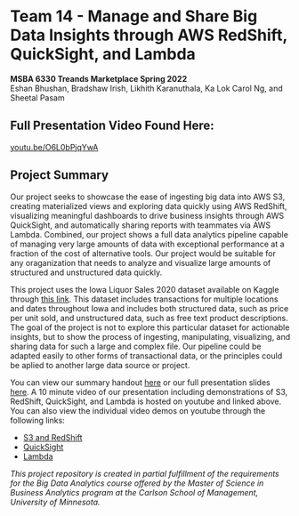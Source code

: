 # Team 14 - Manage and Share Big Data Insights through AWS RedShift, QuickSight, and Lambda
**MSBA 6330 Treands Marketplace Spring 2022**  
Eshan Bhushan, Bradshaw Irish, Likhith Karanuthala, Ka Lok Carol Ng, and Sheetal Pasam

## Full Presentation Video Found Here: 
[youtu.be/O6L0bPjqYwA](https://youtu.be/O6L0bPjqYwA)

## Project Summary
Our project seeks to showcase the ease of ingesting big data into AWS S3, creating materialized views and exploring data quickly using AWS RedShift, visualizing meaningful dashboards to drive business insights through AWS QuickSight, and automatically sharing reports with teammates via AWS Lambda. Combined, our project shows a full data analytics pipeline capable of managing very large amounts of data with exceptional performance at a fraction of the cost of alternative tools. Our project would be suitable for any oraganization that needs to analyze and visualize large amounts of structured and unstructured data quickly.
  
This project uses the Iowa Liquor Sales 2020 dataset available on Kaggle through [this link](https://kaggle.com/datasets/sibmike/iowaliquorsales2020). This dataset includes transactions for multiple locations and dates throughout Iowa and includes both structured data, such as price per unit sold, and unstructured data, such as free text product descriptions. The goal of the project is not to explore this particular dataset for actionable insights, but to show the process of ingesting, manipulating, visualizing, and sharing data for such a large and complex file. Our pipeline could be adapted easily to other forms of transactional data, or the principles could be aplied to another large data source or project.  

You can view our summary handout [here](Team14_TrendsHandout.pdf) or our full presentation slides [here](<Team 14 - Full Presentation.pdf>). A 10 minute video of our presentation including demonstrations of S3, RedShift, QuickSight, and Lambda is hosted on youtube and linked above. You can also view the individual video demos on youtube through the following links:
- [S3 and RedShift](https://youtu.be/DXHbHHed9vA)
- [QuickSight](https://youtu.be/yPrk14ex-ew)
- [Lambda](https://youtu.be/9kuMvx_Qxd4)
  
_This project repository is created in partial fulfillment of the requirements for the Big Data Analytics course offered by the Master of Science in Business Analytics program at the Carlson School of Management, University of Minnesota._
